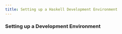 ```yaml
---
title: Setting up a Haskell Development Environment
---
```


### Setting up a Development Environment
